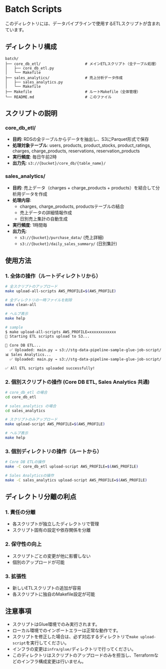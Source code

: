 # Batch Scripts

このディレクトリには、データパイプラインで使用するETLスクリプトが含まれています。

## ディレクトリ構成

```
batch/
├── core_db_etl/                    # メインETLスクリプト（全テーブル処理）
│   ├── core_db_etl.py
│   └── Makefile
├── sales_analytics/                # 売上分析データ作成
│   ├── sales_analytics.py
│   └── Makefile
├── Makefile                        # ルートMakefile（全体管理）
└── README.md                       # このファイル
```

## スクリプトの説明

### core_db_etl/
- **目的**: RDSの全テーブルからデータを抽出し、S3にParquet形式で保存
- **処理対象テーブル**: users, products, product_stocks, product_ratings, charges, charge_products, reservations, reservation_products
- **実行頻度**: 毎日午前2時
- **出力先**: `s3://{bucket}/core_db/{table_name}/`

### sales_analytics/
- **目的**: 売上データ（charges + charge_products + products）を結合して分析用データを作成
- **処理内容**: 
  - charges, charge_products, productsテーブルの結合
  - 売上データの詳細情報作成
  - 日別売上集計の自動生成
- **実行頻度**: 1時間毎
- **出力先**: 
  - `s3://{bucket}/purchase_data/` (売上詳細)
  - `s3://{bucket}/daily_sales_summary/` (日別集計)

## 使用方法

### 1. 全体の操作（ルートディレクトリから）

```bash
# 全スクリプトのアップロード
make upload-all-scripts AWS_PROFILE=$(AWS_PROFILE)

# 全ディレクトリの一時ファイルを削除
make clean-all

# ヘルプ表示
make help
```

```bash
# sample
$ make upload-all-scripts AWS_PROFILE=xxxxxxxxxxxx
🚀 Starting ETL scripts upload to S3...

📁 Core DB ETL...
  ✅ Uploaded: main.py → s3://stg-data-pipeline-sample-glue-job-script/scripts/core_db_etl/main.py
📊 Sales Analytics...
  ✅ Uploaded: main.py → s3://stg-data-pipeline-sample-glue-job-script/scripts/sales_analytics/main.py

✅ All ETL scripts uploaded successfully!
```


### 2. 個別スクリプトの操作 (Core DB ETL, Sales Analytics 共通)
```bash
# core_db_etl の場合
cd core_db_etl

# sales_analytics の場合
cd sales_analytics

# スクリプトのみアップロード
make upload-script AWS_PROFILE=$(AWS_PROFILE)

# ヘルプ表示
make help
```

### 3. 個別ディレクトリの操作（ルートから）

```bash
# Core DB ETLの操作
make -C core_db_etl upload-script AWS_PROFILE=$(AWS_PROFILE)

# Sales Analyticsの操作
make -C sales_analytics upload-script AWS_PROFILE=$(AWS_PROFILE)
```

## ディレクトリ分離の利点

### 1. **責任の分離**
- 各スクリプトが独立したディレクトリで管理
- スクリプト固有の設定や依存関係を分離

### 2. **保守性の向上**
- スクリプトごとの変更が他に影響しない
- 個別のアップロードが可能

### 3. **拡張性**
- 新しいETLスクリプトの追加が容易
- 各スクリプトに独自のMakefile設定が可能

## 注意事項

- スクリプトはGlue環境でのみ実行されます。
- ローカル環境でのインポートエラーは正常な動作です。
- スクリプトを修正した場合は、必ず対応するディレクトリで`make upload-script`を実行してください。
- インフラの変更は`infra/glue/`ディレクトリで行ってください。
- このディレクトリはスクリプトのアップロードのみを担当し、Terraformなどのインフラ構成変更は行いません。
